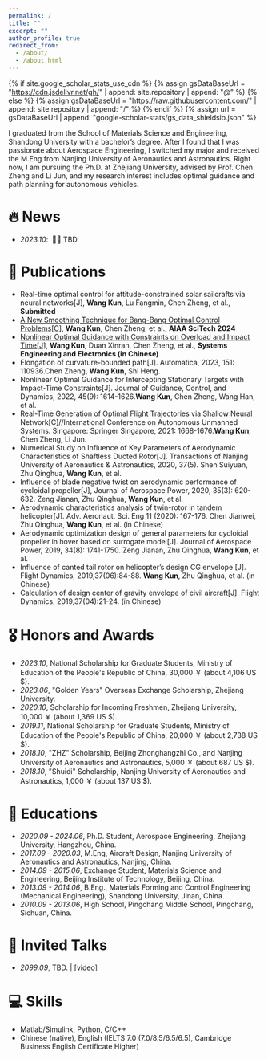 ```yaml
---
permalink: /
title: ""
excerpt: ""
author_profile: true
redirect_from: 
  - /about/
  - /about.html
---
```


{% if site.google_scholar_stats_use_cdn %}
{% assign gsDataBaseUrl = "https://cdn.jsdelivr.net/gh/" | append: site.repository | append: "@" %}
{% else %}
{% assign gsDataBaseUrl = "https://raw.githubusercontent.com/" | append: site.repository | append: "/" %}
{% endif %}
{% assign url = gsDataBaseUrl | append: "google-scholar-stats/gs_data_shieldsio.json" %}

<span class='anchor' id='about-me'></span>

I graduated from the School of Materials Science and Engineering, Shandong University with a bachelor’s degree. After I found that I was passionate about Aerospace Engineering, I switched my major and received the M.Eng from Nanjing University of Aeronautics and Astronautics. Right now, I am pursuing the Ph.D. at Zhejiang University, advised by Prof. Chen Zheng and Li Jun, and my research interest includes optimal guidance and path planning for autonomous vehicles.

# 🔥 News
- *2023.10*: &nbsp;🎉🎉 TBD. 

# 📝 Publications 
- Real-time optimal control for attitude-constrained solar sailcrafts via neural networks[J], **Wang Kun**, Lu Fangmin, Chen Zheng, et al., **Submitted**
- [A New Smoothing Technique for Bang-Bang Optimal Control Problems[C]](https://arxiv.org/abs/2309.03069), **Wang Kun**, Chen Zheng, et al., **AIAA SciTech 2024**
- [Nonlinear Optimal Guidance with Constraints on Overload and Impact Time[J]](https://kns.cnki.net/kcms2/article/abstract?v=3uoqIhG8C45S0n9fL2suRadTyEVl2pW9UrhTDCdPD65GA12tdKgW-TX_zh6mCHbwzM3yD9th7W2kCv0-PDm5ebzUuvpFeRge&uniplatform=NZKPT), **Wang Kun**, Duan Xinran, Chen Zheng, et al., **Systems Engineering and Electronics (in Chinese)**
- Elongation of curvature-bounded path[J]. Automatica, 2023, 151: 110936.Chen Zheng, **Wang Kun**, Shi Heng.
- Nonlinear Optimal Guidance for Intercepting Stationary Targets with Impact-Time Constraints[J]. Journal of Guidance, Control, and Dynamics, 2022, 45(9): 1614-1626.**Wang Kun**, Chen Zheng, Wang Han, et al.
- Real-Time Generation of Optimal Flight Trajectories via Shallow Neural Network[C]//International Conference on Autonomous Unmanned Systems. Singapore: Springer Singapore, 2021: 1668-1676.**Wang Kun**, Chen Zheng, Li Jun.
- Numerical Study on Influence of Key Parameters of Aerodynamic Characteristics of Shaftless Ducted Rotor[J]. Transactions of Nanjing University of Aeronautics & Astronautics, 2020, 37(5). Shen Suiyuan, Zhu Qinghua, **Wang Kun**, et al.
- Influence of blade negative twist on aerodynamic performance of cycloidal propeller[J], Journal of Aerospace Power, 2020, 35(3): 620-632. Zeng Jianan, Zhu Qinghua, **Wang Kun**, et al.
- Aerodynamic characteristics analysis of twin-rotor in tandem helicopter[J]. Adv. Aeronaut. Sci. Eng 11 (2020): 167-176. Chen Jianwei, Zhu Qinghua, **Wang Kun**, et al. (in Chinese)
- Aerodynamic optimization design of general parameters for cycloidal propeller in hover based on surrogate model[J]. Journal of Aerospace Power, 2019, 34(8): 1741-1750. Zeng Jianan, Zhu Qinghua, **Wang Kun**, et al.
- Influence of canted tail rotor on helicopter’s design CG envelope [J]. Flight Dynamics, 2019,37(06):84-88. **Wang Kun**, Zhu Qinghua, et al. (in Chinese)
- Calculation of design center of gravity envelope of civil aircraft[J]. Flight Dynamics, 2019,37(04):21-24. (in Chinese)

# 🎖 Honors and Awards
- *2023.10*, National Scholarship for Graduate Students, Ministry of Education of the People's Republic of China, 30,000 ￥ (about 4,106 US $). 
- *2023.06*, "Golden Years" Overseas Exchange Scholarship, Zhejiang University.
- *2020.10*, Scholarship for Incoming Freshmen, Zhejiang University, 10,000 ￥ (about 1,369 US $).
- *2019.11*, National Scholarship for Graduate Students, Ministry of Education of the People's Republic of China, 20,000 ￥ (about 2,738 US $).
- *2018.10*, "ZHZ" Scholarship, Beijing Zhonghangzhi Co., and Nanjing University of Aeronautics and Astronautics, 5,000 ￥ (about 687 US $).
- *2018.10*, "Shuidi" Scholarship, Nanjing University of Aeronautics and Astronautics, 1,000 ￥ (about 137 US $).

# 📖 Educations
- *2020.09 - 2024.06*, Ph.D. Student, Aerospace Engineering, Zhejiang University, Hangzhou, China. 
- *2017.09 - 2020.03*, M.Eng, Aircraft Design, Nanjing University of Aeronautics and Astronautics, Nanjing, China.
- *2014.09 - 2015.06*, Exchange Student, Materials Science and Engineering, Beijing Institute of Technology, Beijing, China.
- *2013.09 - 2014.06*, B.Eng., Materials Forming and Control Engineering (Mechanical Engineering), Shandong University, Jinan, China.
- *2010.09 - 2013.06*, High School, Pingchang Middle School, Pingchang, Sichuan, China.
  
# 💬 Invited Talks
- *2099.09*, TBD.  \| [\[video\]](https://github.com/)

# 💻 Skills
- Matlab/Simulink, Python, C/C++
- Chinese (native), English (IELTS 7.0 (7.0/8.5/6.5/6.5), Cambridge Business English Certificate Higher)
